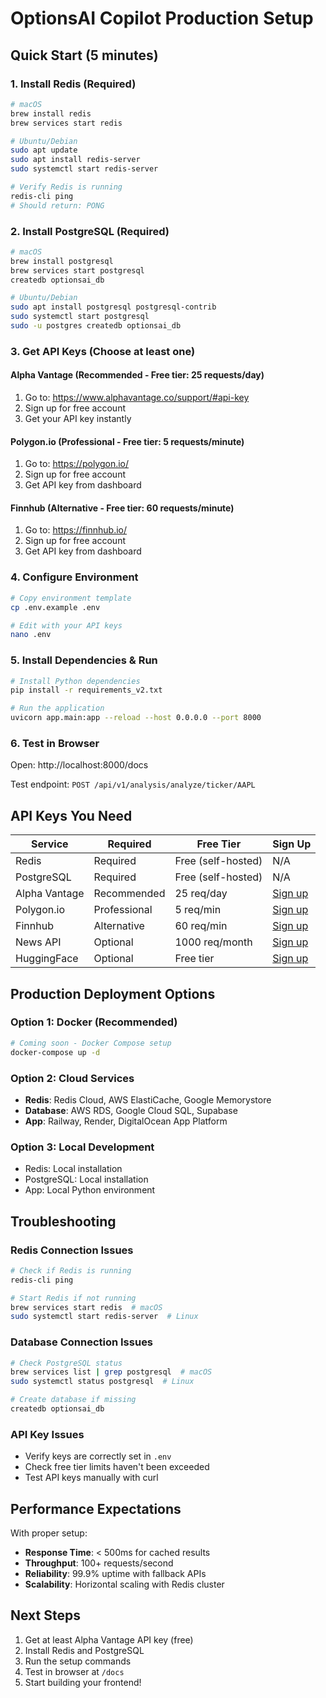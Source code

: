 # OptionsAI Copilot Production Setup

## Quick Start (5 minutes)

### 1. Install Redis (Required)
```bash
# macOS
brew install redis
brew services start redis

# Ubuntu/Debian
sudo apt update
sudo apt install redis-server
sudo systemctl start redis-server

# Verify Redis is running
redis-cli ping
# Should return: PONG
```

### 2. Install PostgreSQL (Required)
```bash
# macOS
brew install postgresql
brew services start postgresql
createdb optionsai_db

# Ubuntu/Debian
sudo apt install postgresql postgresql-contrib
sudo systemctl start postgresql
sudo -u postgres createdb optionsai_db
```

### 3. Get API Keys (Choose at least one)

#### Alpha Vantage (Recommended - Free tier: 25 requests/day)
1. Go to: https://www.alphavantage.co/support/#api-key
2. Sign up for free account
3. Get your API key instantly

#### Polygon.io (Professional - Free tier: 5 requests/minute)
1. Go to: https://polygon.io/
2. Sign up for free account
3. Get API key from dashboard

#### Finnhub (Alternative - Free tier: 60 requests/minute)
1. Go to: https://finnhub.io/
2. Sign up for free account  
3. Get API key from dashboard

### 4. Configure Environment
```bash
# Copy environment template
cp .env.example .env

# Edit with your API keys
nano .env
```

### 5. Install Dependencies & Run
```bash
# Install Python dependencies
pip install -r requirements_v2.txt

# Run the application
uvicorn app.main:app --reload --host 0.0.0.0 --port 8000
```

### 6. Test in Browser
Open: http://localhost:8000/docs

Test endpoint: `POST /api/v1/analysis/analyze/ticker/AAPL`

## API Keys You Need

| Service | Required | Free Tier | Sign Up |
|---------|----------|-----------|---------|
| Redis | Required | Free (self-hosted) | N/A |
| PostgreSQL | Required | Free (self-hosted) | N/A |
| Alpha Vantage | Recommended | 25 req/day | [Sign up](https://www.alphavantage.co/support/#api-key) |
| Polygon.io | Professional | 5 req/min | [Sign up](https://polygon.io/) |
| Finnhub | Alternative | 60 req/min | [Sign up](https://finnhub.io/) |
| News API | Optional | 1000 req/month | [Sign up](https://newsapi.org/) |
| HuggingFace | Optional | Free tier | [Sign up](https://huggingface.co/) |

## Production Deployment Options

### Option 1: Docker (Recommended)
```bash
# Coming soon - Docker Compose setup
docker-compose up -d
```

### Option 2: Cloud Services
- **Redis**: Redis Cloud, AWS ElastiCache, Google Memorystore
- **Database**: AWS RDS, Google Cloud SQL, Supabase
- **App**: Railway, Render, DigitalOcean App Platform

### Option 3: Local Development
- Redis: Local installation
- PostgreSQL: Local installation  
- App: Local Python environment

## Troubleshooting

### Redis Connection Issues
```bash
# Check if Redis is running
redis-cli ping

# Start Redis if not running
brew services start redis  # macOS
sudo systemctl start redis-server  # Linux
```

### Database Connection Issues  
```bash
# Check PostgreSQL status
brew services list | grep postgresql  # macOS
sudo systemctl status postgresql  # Linux

# Create database if missing
createdb optionsai_db
```

### API Key Issues
- Verify keys are correctly set in `.env`
- Check free tier limits haven't been exceeded
- Test API keys manually with curl

## Performance Expectations

With proper setup:
- **Response Time**: < 500ms for cached results
- **Throughput**: 100+ requests/second  
- **Reliability**: 99.9% uptime with fallback APIs
- **Scalability**: Horizontal scaling with Redis cluster

## Next Steps

1. Get at least Alpha Vantage API key (free)
2. Install Redis and PostgreSQL  
3. Run the setup commands
4. Test in browser at `/docs`
5. Start building your frontend!